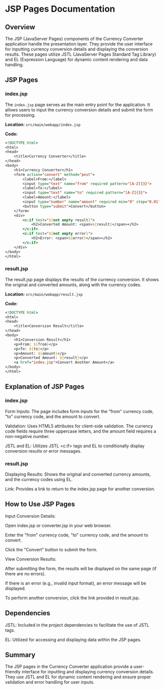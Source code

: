 # JSP Pages Documentation

## Overview
The JSP (JavaServer Pages) components of the Currency Converter application handle the presentation layer. They provide the user interface for inputting currency conversion details and displaying the conversion results. These pages utilize JSTL (JavaServer Pages Standard Tag Library) and EL (Expression Language) for dynamic content rendering and data handling.

## JSP Pages

### index.jsp
The `index.jsp` page serves as the main entry point for the application. It allows users to input the currency conversion details and submit the form for processing.

**Location:** `src/main/webapp/index.jsp`

**Code:**

```jsp
<!DOCTYPE html>
<html>
<head>
    <title>Currency Converter</title>
</head>
<body>
    <h1>Currency Converter</h1>
    <form action="convert" method="post">
        <label>From:</label>
        <input type="text" name="from" required pattern="[A-Z]{3}">
        <label>To:</label>
        <input type="text" name="to" required pattern="[A-Z]{3}">
        <label>Amount:</label>
        <input type="number" name="amount" required min="0" step="0.01">
        <button type="submit">Convert</button>
    </form>
    <div>
        <c:if test="${not empty result}">
            <h2>Converted Amount: <span>${result}</span></h2>
        </c:if>
        <c:if test="${not empty error}">
            <h2>Error: <span>${error}</span></h2>
        </c:if>
    </div>
</body>
</html>
```
### result.jsp
The result.jsp page displays the results of the currency conversion. It shows the original and converted amounts, along with the currency codes.

**Location:** `src/main/webapp/result.jsp`


**Code:**

```jsp
<!DOCTYPE html>
<html>
<head>
    <title>Conversion Result</title>
</head>
<body>
    <h1>Conversion Result</h1>
    <p>From: ${from}</p>
    <p>To: ${to}</p>
    <p>Amount: ${amount}</p>
    <p>Converted Amount: ${result}</p>
    <a href="index.jsp">Convert Another Amount</a>
</body>
</html>
```
## Explanation of JSP Pages
### index.jsp

Form Inputs: The page includes form inputs for the "from" currency code, "to" currency code, and the amount to convert.

Validation: Uses HTML5 attributes for client-side validation. The currency code fields require three uppercase letters,
and the amount field requires a non-negative number.

JSTL and EL: Utilizes JSTL <c:if> tags and EL to conditionally display conversion results or error messages.

### result.jsp

Displaying Results: Shows the original and converted currency amounts, and the currency codes using EL.

Link: Provides a link to return to the index.jsp page for another conversion.

## How to Use JSP Pages
Input Conversion Details:

Open index.jsp or converter.jsp in your web browser.

Enter the "from" currency code, "to" currency code, and the amount to convert.

Click the "Convert" button to submit the form.

View Conversion Results:

After submitting the form, the results will be displayed on the same page (if there are no errors).

If there is an error (e.g., invalid input format), an error message will be displayed.

To perform another conversion, click the link provided in result.jsp.

## Dependencies
JSTL: Included in the project dependencies to facilitate the use of JSTL tags.

EL: Utilized for accessing and displaying data within the JSP pages.

## Summary
The JSP pages in the Currency Converter application provide a user-friendly interface for inputting and
displaying currency conversion details. They use JSTL and EL for dynamic content rendering and ensure
proper validation and error handling for user inputs.

